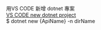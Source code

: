 
用VS CODE 新增 dotnet 專案  
[VS CODE new dotnet project](https://youtu.be/CqCDOosvZIk?t=2252)  
$ dotnet new {ApiName} -n dirName  






















